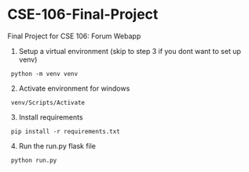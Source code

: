 # CSE-106-Final-Project
Final Project for CSE 106: Forum Webapp

1. Setup a virtual environment (skip to step 3 if you dont want to set up venv)
~~~
 python -m venv venv
~~~
2. Activate environment for windows
~~~
 venv/Scripts/Activate
~~~
3. Install requirements
~~~
 pip install -r requirements.txt
~~~
4. Run the run.py flask file
~~~
 python run.py 
~~~

